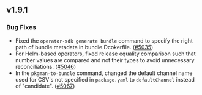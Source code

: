 ## v1.9.1

### Bug Fixes

- Fixed the `operator-sdk generate bundle` command to specify the right path of bundle metadata in bundle.Dcokerfile. ([#5035](https://github.com/operator-framework/operator-sdk/pull/5035))
- For Helm-based operators, fixed release equality comparison such that number values are compared and not their types to avoid unnecessary reconciliations. ([#5046](https://github.com/operator-framework/operator-sdk/pull/5046))
- In the `pkgman-to-bundle` command, changed the default channel name used for CSV's not specified in `package.yaml` to `defaultChannel` instead of "candidate". ([#5067](https://github.com/operator-framework/operator-sdk/pull/5067))
